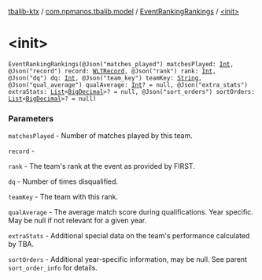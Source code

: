 [tbalib-ktx](../../index.md) / [com.npmanos.tbalib.model](../index.md) / [EventRankingRankings](index.md) / [&lt;init&gt;](./-init-.md)

# &lt;init&gt;

`EventRankingRankings(@Json("matches_played") matchesPlayed: `[`Int`](https://kotlinlang.org/api/latest/jvm/stdlib/kotlin/-int/index.html)`, @Json("record") record: `[`WLTRecord`](../-w-l-t-record/index.md)`, @Json("rank") rank: `[`Int`](https://kotlinlang.org/api/latest/jvm/stdlib/kotlin/-int/index.html)`, @Json("dq") dq: `[`Int`](https://kotlinlang.org/api/latest/jvm/stdlib/kotlin/-int/index.html)`, @Json("team_key") teamKey: `[`String`](https://kotlinlang.org/api/latest/jvm/stdlib/kotlin/-string/index.html)`, @Json("qual_average") qualAverage: `[`Int`](https://kotlinlang.org/api/latest/jvm/stdlib/kotlin/-int/index.html)`? = null, @Json("extra_stats") extraStats: `[`List`](https://kotlinlang.org/api/latest/jvm/stdlib/kotlin.collections/-list/index.html)`<`[`BigDecimal`](https://docs.oracle.com/javase/6/docs/api/java/math/BigDecimal.html)`>? = null, @Json("sort_orders") sortOrders: `[`List`](https://kotlinlang.org/api/latest/jvm/stdlib/kotlin.collections/-list/index.html)`<`[`BigDecimal`](https://docs.oracle.com/javase/6/docs/api/java/math/BigDecimal.html)`>? = null)`

### Parameters

`matchesPlayed` - Number of matches played by this team.

`record` -

`rank` - The team's rank at the event as provided by FIRST.

`dq` - Number of times disqualified.

`teamKey` - The team with this rank.

`qualAverage` - The average match score during qualifications. Year specific. May be null if not relevant for a given year.

`extraStats` - Additional special data on the team's performance calculated by TBA.

`sortOrders` - Additional year-specific information, may be null. See parent `sort_order_info` for details.